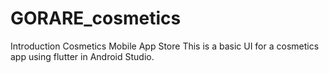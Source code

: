 # GORARE_cosmetics
Introduction
Cosmetics Mobile App Store 
This is a basic UI for a cosmetics app using flutter in Android Studio.
